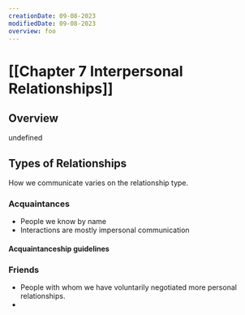 ```yaml
---
creationDate: 09-08-2023
modifiedDate: 09-08-2023
overview: foo
---
```

# <span id="c"><a>[[Chapter 7 Interpersonal Relationships]]</a></span>
## <span id="sc">Overview</span>
undefined
## <span id="sc">Types of Relationships</span>
How we communicate varies on the relationship type.
### <span id="sec">Acquaintances</span>
- People we know by name
- Interactions are mostly impersonal communication
#### <span id="ssec">Acquaintanceship guidelines</span>

### <span id="sec">Friends</span>
- People with whom we have voluntarily negotiated more personal relationships.
- 